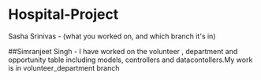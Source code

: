 # Hospital-Project

Sasha Srinivas  - (what you worked on, and which branch it's in)


##Simranjeet Singh - I have worked on the volunteer , department and opportunity table including models, controllers and datacontollers.My work is in volunteer_department branch
